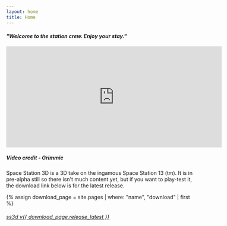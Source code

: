 ```yaml
---
layout: home
title: Home
---
```

<centred><h4><i>"Welcome to the station crew. Enjoy your stay."</i></h4></centred>

<div>
    <iframe class="video" width="580px" height="272px" src="https://www.youtube-nocookie.com/embed/uzLdgxOBPrc" frameborder="0" allow="accelerometer; autoplay; encrypted-media; gyroscope; picture-in-picture" allowfullscreen></iframe>
    <h5><i>Video credit - Grimmie</i></h5>
</div>

Space Station 3D is a 3D take on the ingamous Space Station 13 (tm). It is in pre-alpha still so there isn't much content yet, but if you want to play-test it, the download link below is for the latest release.

{% assign download_page = site.pages | where: "name", "download" | first %}

<centred>
    <h6>
        <u><a href="{{ site.github_url }}/SS3D/releases/download/{{ download_page.release_latest }}/SS3D_{{ download_page.release_latest }}.zip" target="_blank">ss3d v{{ download_page.release_latest }}</a></u>
    </h6>
</centred>
